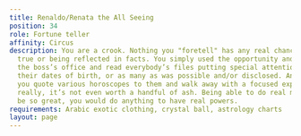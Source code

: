 ```yaml
---
title: Renaldo/Renata the All Seeing
position: 34
role: Fortune teller
affinity: Circus
description: You are a crook. Nothing you "foretell" has any real chance of coming
  true or being reflected in facts. You simply used the opportunity and snuck into
  the boss’s office and read everybody’s files putting special attention to remembering
  their dates of birth, or as many as was possible and/or disclosed. And since then
  you quote various horoscopes to them and walk away with a focused expression. But
  really, it’s not even worth a handful of ash. Being able to do real magic would
  be so great, you would do anything to have real powers.
requirements: Arabic exotic clothing, crystal ball, astrology charts
layout: page
---
```


